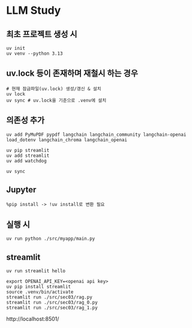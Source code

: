 # LLM Study

## 최초 프로젝트 생성 시
```shell
uv init
uv venv --python 3.13
```

## uv.lock 등이 존재하며 재철시 하는 경우
```shell
# 현재 잠금파일(uv.lock) 생성/갱신 & 설치
uv lock
uv sync # uv.lock을 기준으로 .venv에 설치
```

## 의존성 추가
```shell
uv add PyMuPDF pypdf langchain langchain_community langchain-openai load_dotenv langchain_chroma langchain_openai

uv pip streamlit
uv add streamlit
uv add watchdog

uv sync
```

## Jupyter
```jupyter
%pip install -> !uv install로 변환 필요
```

## 실행 시
```shell
uv run python ./src/myapp/main.py
```

## streamlit
```shell
uv run streamlit hello

export OPENAI_API_KEY=<openai api key> 
uv pip install streamlit
source .venv/bin/activate
streamlit run ./src/sec03/rag.py
streamlit run ./src/sec03/rag_0.py
streamlit run ./src/sec03/rag_1.py
```

http://localhost:8501/
